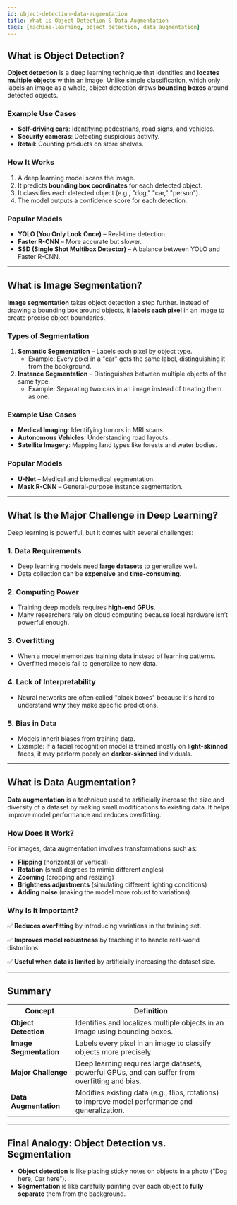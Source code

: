 ```yaml
---
id: object-detection-data-augmentation
title: What is Object Detection & Data Augmentation
tags: [machine-learning, object detection, data augmentation]
---
```


## **What is Object Detection?**

**Object detection** is a deep learning technique that identifies and **locates multiple objects** within an image. Unlike simple classification, which only labels an image as a whole, object detection draws **bounding boxes** around detected objects.

### **Example Use Cases**

- **Self-driving cars**: Identifying pedestrians, road signs, and vehicles.
- **Security cameras**: Detecting suspicious activity.
- **Retail**: Counting products on store shelves.

### **How It Works**

1. A deep learning model scans the image.
2. It predicts **bounding box coordinates** for each detected object.
3. It classifies each detected object (e.g., "dog," "car," "person").
4. The model outputs a confidence score for each detection.

### **Popular Models**

- **YOLO (You Only Look Once)** – Real-time detection.
- **Faster R-CNN** – More accurate but slower.
- **SSD (Single Shot Multibox Detector)** – A balance between YOLO and Faster R-CNN.

---

## **What is Image Segmentation?**

**Image segmentation** takes object detection a step further. Instead of drawing a bounding box around objects, it **labels each pixel** in an image to create precise object boundaries.

### **Types of Segmentation**

1. **Semantic Segmentation** – Labels each pixel by object type.
    - Example: Every pixel in a "car" gets the same label, distinguishing it from the background.
2. **Instance Segmentation** – Distinguishes between multiple objects of the same type.
    - Example: Separating two cars in an image instead of treating them as one.

### **Example Use Cases**

- **Medical Imaging**: Identifying tumors in MRI scans.
- **Autonomous Vehicles**: Understanding road layouts.
- **Satellite Imagery**: Mapping land types like forests and water bodies.

### **Popular Models**

- **U-Net** – Medical and biomedical segmentation.
- **Mask R-CNN** – General-purpose instance segmentation.

---

## **What Is the Major Challenge in Deep Learning?**

Deep learning is powerful, but it comes with several challenges:

### **1. Data Requirements**

- Deep learning models need **large datasets** to generalize well.
- Data collection can be **expensive** and **time-consuming**.

### **2. Computing Power**

- Training deep models requires **high-end GPUs**.
- Many researchers rely on cloud computing because local hardware isn’t powerful enough.

### **3. Overfitting**

- When a model memorizes training data instead of learning patterns.
- Overfitted models fail to generalize to new data.

### **4. Lack of Interpretability**

- Neural networks are often called "black boxes" because it's hard to understand **why** they make specific predictions.

### **5. Bias in Data**

- Models inherit biases from training data.
- Example: If a facial recognition model is trained mostly on **light-skinned** faces, it may perform poorly on **darker-skinned** individuals.

---

## **What is Data Augmentation?**

**Data augmentation** is a technique used to artificially increase the size and diversity of a dataset by making small modifications to existing data. It helps improve model performance and reduces overfitting.

### **How Does It Work?**

For images, data augmentation involves transformations such as:

- **Flipping** (horizontal or vertical)
- **Rotation** (small degrees to mimic different angles)
- **Zooming** (cropping and resizing)
- **Brightness adjustments** (simulating different lighting conditions)
- **Adding noise** (making the model more robust to variations)

### **Why Is It Important?**

✅ **Reduces overfitting** by introducing variations in the training set.

✅ **Improves model robustness** by teaching it to handle real-world distortions.

✅ **Useful when data is limited** by artificially increasing the dataset size.

---

## **Summary**

| **Concept** | **Definition** |
| --- | --- |
| **Object Detection** | Identifies and localizes multiple objects in an image using bounding boxes. |
| **Image Segmentation** | Labels every pixel in an image to classify objects more precisely. |
| **Major Challenge** | Deep learning requires large datasets, powerful GPUs, and can suffer from overfitting and bias. |
| **Data Augmentation** | Modifies existing data (e.g., flips, rotations) to improve model performance and generalization. |

---

## **Final Analogy: Object Detection vs. Segmentation**

- **Object detection** is like placing sticky notes on objects in a photo (“Dog here, Car here”).
- **Segmentation** is like carefully painting over each object to **fully separate** them from the background.
